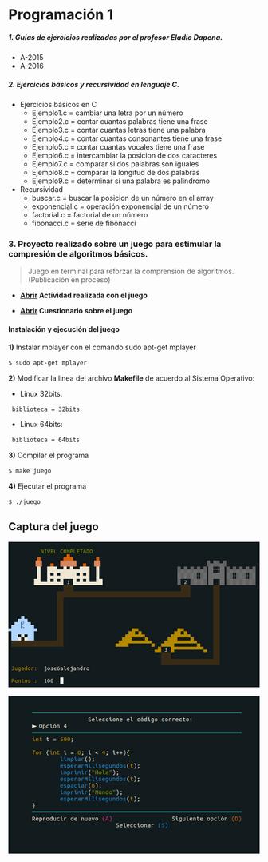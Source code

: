 # Programación 1

##### 1. **Guias** de ejercicios realizadas por el profesor Eladio Dapena. 
- A-2015 
- A-2016
##### 2. **Ejercicios** básicos y recursividad en lenguaje C.
- Ejercicios básicos en C
    - Ejemplo1.c = cambiar una letra por un número
    - Ejemplo2.c = contar cuantas palabras tiene una frase
    - Ejemplo3.c = contar cuantas letras tiene una palabra
    - Ejemplo4.c = contar cuantas consonantes tiene una frase
    - Ejemplo5.c = contar cuantas vocales tiene una frase
    - Ejemplo6.c = intercambiar la posicion de dos caracteres
    - Ejemplo7.c = comparar si dos palabras son iguales
    - Ejemplo8.c = comparar la longitud de dos palabras
    - Ejemplo9.c = determinar si una palabra es palindromo
- Recursividad
    - buscar.c = buscar la posicion de un número en el array
    - exponencial.c = operación exponencial de un número
    - factorial.c = factorial de un número
    - fibonacci.c = serie de fibonacci

### 3. Proyecto realizado sobre un **juego** para estimular la compresión de algoritmos básicos.

> Juego en terminal para reforzar la comprensión de algoritmos. (Publicación en proceso) 
- **[Abrir](https://www.youtube.com/watch?v=hm5CWCPVrRc) Actividad realizada con el juego**

- **[Abrir](https://forms.gle/R9DrYZbevWkrB3Yv9) Cuestionario sobre el juego**
#### **Instalación y ejecución del juego**
**1)** Instalar mplayer con el comando sudo apt-get mplayer
```sh
$ sudo apt-get mplayer
```
**2)** Modificar la linea del archivo **Makefile** de acuerdo al Sistema Operativo:

-   Linux 32bits:
```sh
 biblioteca = 32bits
```
-   Linux 64bits:
    
```sh
 biblioteca = 64bits
```
**3)** Compilar el programa
```sh
$ make juego
```
**4)** Ejecutar el programa
```sh
$ ./juego
```

## Captura del juego
![picture](mapa.png)

![picture](juego.png)
